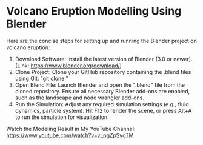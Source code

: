 # Volcano Eruption Modelling Using Blender

Here are the concise steps for setting up and running the Blender project on volcano eruption:
1. Download Software: Install the latest version of Blender (3.0 or newer). (Link: https://www.blender.org/download/)
2. Clone Project: Clone your GitHub repository containing the .blend files using Git: "git clone <repo-link>"
3. Open Blend File: Launch Blender and open the ".blend" file from the cloned repository. Ensure all necessary Blender add-ons are enabled, such as the landscape and node wrangler add-ons.
4. Run the Simulation: Adjust any required simulation settings (e.g., fluid dynamics, particle system). Hit F12 to render the scene, or press Alt+A to run the simulation for visualization.

Watch the Modeling Result in My YouTube Channel: https://www.youtube.com/watch?v=vLpgZpSvgTM
